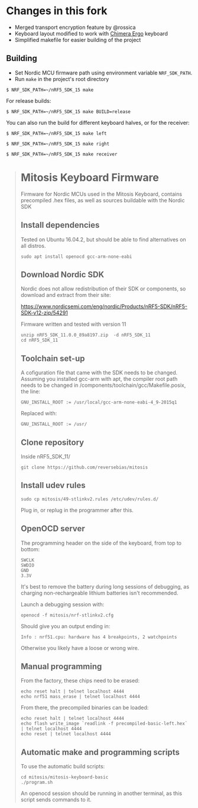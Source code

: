 # Changes in this fork

* Merged transport encryption feature by @rossica
* Keyboard layout modified to work with [Chimera Ergo](https://github.com/GlenPickle/Chimera/tree/master/ergo) keyboard
* Simplified makefile for easier building of the project

## Building

* Set Nordic MCU firmware path using environment variable `NRF_SDK_PATH`.
* Run `make` in the project's root directory

```
$ NRF_SDK_PATH=~/nRF5_SDK_15 make
```

For release builds:

```
$ NRF_SDK_PATH=~/nRF5_SDK_15 make BUILD=release
```

You can also run the build for different keyboard halves, or for the receiver:

```
$ NRF_SDK_PATH=~/nRF5_SDK_15 make left
```
```
$ NRF_SDK_PATH=~/nRF5_SDK_15 make right
```
```
$ NRF_SDK_PATH=~/nRF5_SDK_15 make receiver
```

> # Mitosis Keyboard Firmware
> Firmware for Nordic MCUs used in the Mitosis Keyboard, contains precompiled .hex files, as well as sources buildable with the Nordic SDK
> 
> ## Install dependencies
> 
> Tested on Ubuntu 16.04.2, but should be able to find alternatives on all distros. 
> 
> ```
> sudo apt install openocd gcc-arm-none-eabi
> ```
> 
> ## Download Nordic SDK
> 
> Nordic does not allow redistribution of their SDK or components, so download and extract from their site:
> 
> https://www.nordicsemi.com/eng/nordic/Products/nRF5-SDK/nRF5-SDK-v12-zip/54291
> 
> Firmware written and tested with version 11
> 
> ```
> unzip nRF5_SDK_11.0.0_89a8197.zip  -d nRF5_SDK_11
> cd nRF5_SDK_11
> ```
> 
> ## Toolchain set-up
> 
> A cofiguration file that came with the SDK needs to be changed. Assuming you installed gcc-arm with apt, the compiler root path needs to be changed in /components/toolchain/gcc/Makefile.posix, the line:
> ```
> GNU_INSTALL_ROOT := /usr/local/gcc-arm-none-eabi-4_9-2015q1
> ```
> Replaced with:
> ```
> GNU_INSTALL_ROOT := /usr/
> ```
> 
> ## Clone repository
> Inside nRF5_SDK_11/
> ```
> git clone https://github.com/reversebias/mitosis
> ```
> 
> ## Install udev rules
> ```
> sudo cp mitosis/49-stlinkv2.rules /etc/udev/rules.d/
> ```
> Plug in, or replug in the programmer after this.
> 
> ## OpenOCD server
> The programming header on the side of the keyboard, from top to bottom:
> ```
> SWCLK
> SWDIO
> GND
> 3.3V
> ```
> It's best to remove the battery during long sessions of debugging, as charging non-rechargeable lithium batteries isn't recommended.
> 
> Launch a debugging session with:
> ```
> openocd -f mitosis/nrf-stlinkv2.cfg
> ```
> Should give you an output ending in:
> ```
> Info : nrf51.cpu: hardware has 4 breakpoints, 2 watchpoints
> ```
> Otherwise you likely have a loose or wrong wire.
> 
> 
> ## Manual programming
> From the factory, these chips need to be erased:
> ```
> echo reset halt | telnet localhost 4444
> echo nrf51 mass_erase | telnet localhost 4444
> ```
> From there, the precompiled binaries can be loaded:
> ```
> echo reset halt | telnet localhost 4444
> echo flash write_image `readlink -f precompiled-basic-left.hex` | telnet localhost 4444
> echo reset | telnet localhost 4444
> ```
> 
> ## Automatic make and programming scripts
> To use the automatic build scripts:
> ```
> cd mitosis/mitosis-keyboard-basic
> ./program.sh
> ```
> An openocd session should be running in another terminal, as this script sends commands to it.
> 
> 
> 
> 
> 
> 
> 
> 
> 
> 
> 
> 
> 
> 
> 
> 
> 
> 
> 
